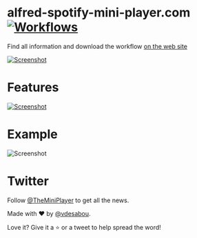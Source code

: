 # alfred-spotify-mini-player.com [![Workflows](https://img.shields.io/badge/More%20Workflows-🎩-purple.svg)](https://github.com/learn-anything/alfred-workflows)

Find all information and download the workflow [on the web site](http://alfred-spotify-mini-player.com)

[![Screenshot](https://github.com/vdesabou/alfred-spotify-mini-player/raw/master/docs/images/readme_site.jpg)](http://alfred-spotify-mini-player.com)

# Features

[![Screenshot](https://github.com/vdesabou/alfred-spotify-mini-player/raw/master/docs/images/features.jpg)](http://alfred-spotify-mini-player.com/#features)

# Example

![Screenshot](http://alfred-spotify-mini-player.com/images/index1.gif)

# Twitter

Follow [@TheMiniPlayer](https://twitter.com/TheMiniPlayer) to get all the news.


Made with ❤ by [@vdesabou](https://github.com/vdesabou).

Love it? Give it a ⭐️ or a tweet to help spread the word!